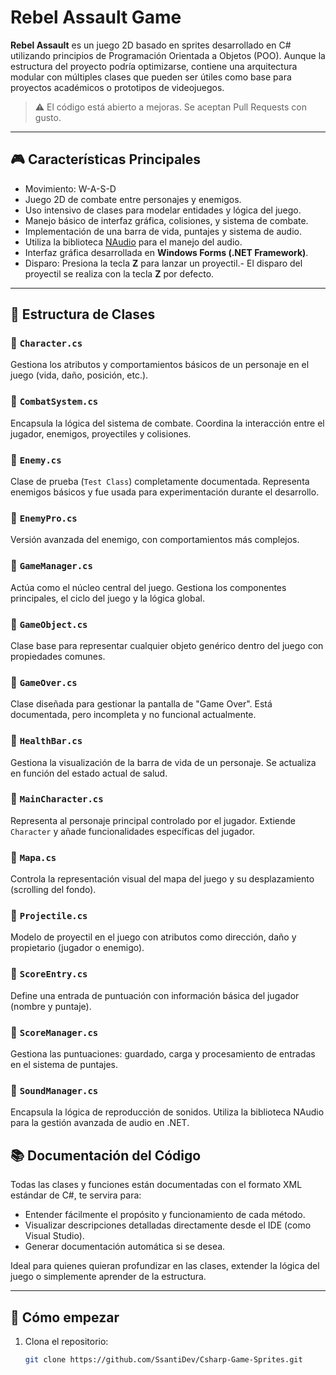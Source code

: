 # Rebel Assault Game

**Rebel Assault** es un juego 2D basado en sprites desarrollado en C# utilizando principios de Programación Orientada a Objetos (POO). Aunque la estructura del proyecto podría optimizarse, contiene una arquitectura modular con múltiples clases que pueden ser útiles como base para proyectos académicos o prototipos de videojuegos.

> ⚠️ El código está abierto a mejoras. Se aceptan Pull Requests con gusto.

---

## 🎮 Características Principales

- Movimiento: W-A-S-D
- Juego 2D de combate entre personajes y enemigos.
- Uso intensivo de clases para modelar entidades y lógica del juego.
- Manejo básico de interfaz gráfica, colisiones, y sistema de combate.
- Implementación de una barra de vida, puntajes y sistema de audio.
- Utiliza la biblioteca [NAudio](https://github.com/naudio/NAudio) para el manejo del audio.
- Interfaz gráfica desarrollada en **Windows Forms (.NET Framework)**.
- Disparo: Presiona la tecla **Z** para lanzar un proyectil.- El disparo del proyectil se realiza con la tecla **Z** por defecto.


---

## 🧱 Estructura de Clases

### 🔸 `Character.cs`
Gestiona los atributos y comportamientos básicos de un personaje en el juego (vida, daño, posición, etc.).

### 🔸 `CombatSystem.cs`
Encapsula la lógica del sistema de combate. Coordina la interacción entre el jugador, enemigos, proyectiles y colisiones.

### 🔸 `Enemy.cs`
Clase de prueba (`Test Class`) completamente documentada. Representa enemigos básicos y fue usada para experimentación durante el desarrollo.

### 🔸 `EnemyPro.cs`
Versión avanzada del enemigo, con comportamientos más complejos.

### 🔸 `GameManager.cs`
Actúa como el núcleo central del juego. Gestiona los componentes principales, el ciclo del juego y la lógica global.

### 🔸 `GameObject.cs`
Clase base para representar cualquier objeto genérico dentro del juego con propiedades comunes.

### 🔸 `GameOver.cs`
Clase diseñada para gestionar la pantalla de "Game Over". Está documentada, pero incompleta y no funcional actualmente.

### 🔸 `HealthBar.cs`
Gestiona la visualización de la barra de vida de un personaje. Se actualiza en función del estado actual de salud.

### 🔸 `MainCharacter.cs`
Representa al personaje principal controlado por el jugador. Extiende `Character` y añade funcionalidades específicas del jugador.

### 🔸 `Mapa.cs`
Controla la representación visual del mapa del juego y su desplazamiento (scrolling del fondo).

### 🔸 `Projectile.cs`
Modelo de proyectil en el juego con atributos como dirección, daño y propietario (jugador o enemigo).

### 🔸 `ScoreEntry.cs`
Define una entrada de puntuación con información básica del jugador (nombre y puntaje).

### 🔸 `ScoreManager.cs`
Gestiona las puntuaciones: guardado, carga y procesamiento de entradas en el sistema de puntajes.

### 🔸 `SoundManager.cs`
Encapsula la lógica de reproducción de sonidos. Utiliza la biblioteca NAudio para la gestión avanzada de audio en .NET.

## 📚 Documentación del Código

Todas las clases y funciones están documentadas con el formato XML estándar de C#, te servira para:

- Entender fácilmente el propósito y funcionamiento de cada método.
- Visualizar descripciones detalladas directamente desde el IDE (como Visual Studio).
- Generar documentación automática si se desea.

Ideal para quienes quieran profundizar en las clases, extender la lógica del juego o simplemente aprender de la estructura.

---

## 🚀 Cómo empezar

1. Clona el repositorio:
   ```bash
   git clone https://github.com/SsantiDev/Csharp-Game-Sprites.git

